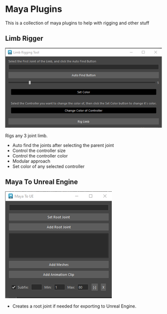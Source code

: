 # Maya Plugins

This is a collection of maya plugins to help with rigging and other stuff

## Limb Rigger

<img src = "assets/NewLimbRiggingToolCapture.PNG">

Rigs any 3 joint limb.
* Auto find the joints after selecting the parent joint
* Control the controller size
* Control the controller color
* Modular approach
* Set color of any selected controller

## Maya To Unreal Engine

<img src = "assets/MayaToUECapture.PNG">

* Creates a root joint if needed for exporting to Unreal Engine.